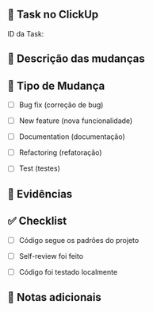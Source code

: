 ## 🔗 Task no ClickUp
<!-- Informe aqui o ID da task relacionada no ClickUp -->
ID da Task:

## 📝 Descrição das mudanças
<!-- Descreva brevemente o que este MR resolve ou implementa -->


## 🎯 Tipo de Mudança
- [ ] Bug fix (correção de bug)
- [ ] New feature (nova funcionalidade)
- [ ] Documentation (documentação)
- [ ] Refactoring (refatoração)
- [ ] Test (testes)


## 📸 Evidências
<!-- Adicione screenshots, se forem relevantes -->


## ✅ Checklist
- [ ] Código segue os padrões do projeto
- [ ] Self-review foi feito
- [ ] Código foi testado localmente


## 📌 Notas adicionais
<!-- Opicional: Qualquer informação adicional que você considere importante para os revisores
